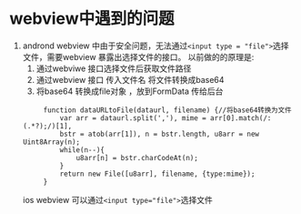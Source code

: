 # webview中遇到的问题
1. andrond webview 中由于安全问题，无法通过```<input type = "file">```选择文件，需要webview 暴露出选择文件的接口。
   以前做的的原理是:
   1. 通过webviwe 接口选择文件后获取文件路径
   2. 通过webview 接口 传入文件名 将文件转换成base64
   3. 将base64 转换成file对象 ，放到FormData 传给后台
   ```
        function dataURLtoFile(dataurl, filename) {//将base64转换为文件
            var arr = dataurl.split(','), mime = arr[0].match(/:(.*?);/)[1],
            bstr = atob(arr[1]), n = bstr.length, u8arr = new Uint8Array(n);
            while(n--){
                u8arr[n] = bstr.charCodeAt(n);
            }
            return new File([u8arr], filename, {type:mime});
        }
   ```
   ios webview 可以通过```<input type="file">```选择文件
